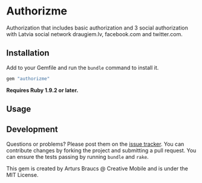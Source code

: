 # Authorizme

Authorization that includes basic authorization and 3 social authorization with Latvia social network draugiem.lv, facebook.com and twitter.com.


## Installation

Add to your Gemfile and run the `bundle` command to install it.

```ruby
gem "authorizme"
```

**Requires Ruby 1.9.2 or later.**


## Usage



## Development

Questions or problems? Please post them on the [issue tracker](https://github.com/CreativeMobile/authorizme/issues). You can contribute changes by forking the project and submitting a pull request. You can ensure the tests passing by running `bundle` and `rake`.

This gem is created by Arturs Braucs @ Creative Mobile and is under the MIT License.